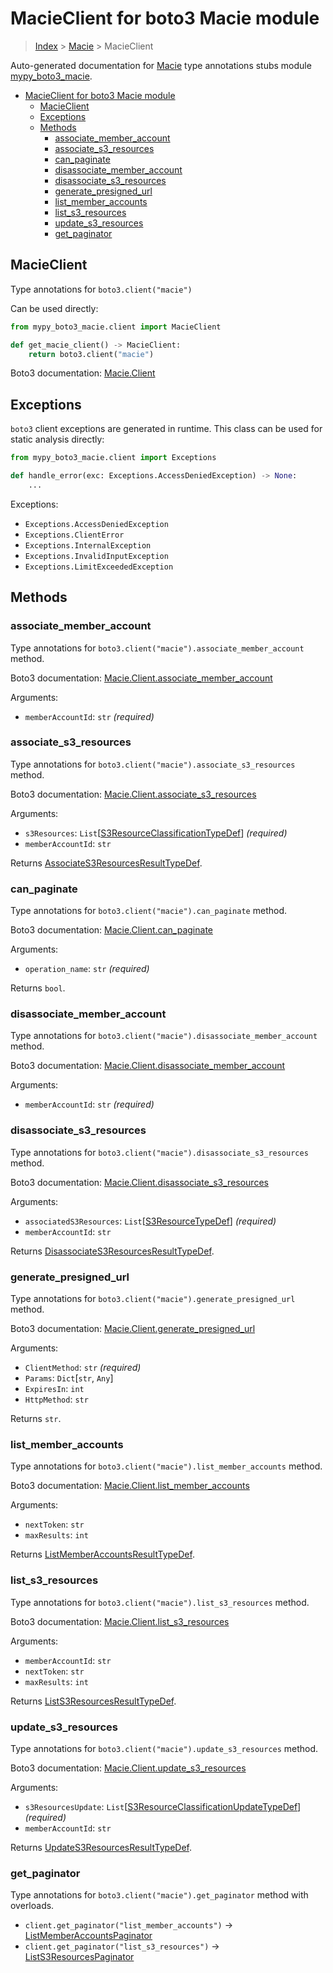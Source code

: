 # MacieClient for boto3 Macie module

> [Index](..) > [Macie](.) > MacieClient

Auto-generated documentation for
[Macie](https://boto3.amazonaws.com/v1/documentation/api/1.17.77/reference/services/macie.html#Macie)
type annotations stubs module
[mypy_boto3_macie](https://pypi.org/project/mypy-boto3-macie/).

- [MacieClient for boto3 Macie module](#macieclient-for-boto3-macie-module)
  - [MacieClient](#macieclient)
  - [Exceptions](#exceptions)
  - [Methods](#methods)
    - [associate_member_account](#associate_member_account)
    - [associate_s3_resources](#associate_s3_resources)
    - [can_paginate](#can_paginate)
    - [disassociate_member_account](#disassociate_member_account)
    - [disassociate_s3_resources](#disassociate_s3_resources)
    - [generate_presigned_url](#generate_presigned_url)
    - [list_member_accounts](#list_member_accounts)
    - [list_s3_resources](#list_s3_resources)
    - [update_s3_resources](#update_s3_resources)
    - [get_paginator](#get_paginator)

## MacieClient

Type annotations for `boto3.client("macie")`

Can be used directly:

```python
from mypy_boto3_macie.client import MacieClient

def get_macie_client() -> MacieClient:
    return boto3.client("macie")
```

Boto3 documentation:
[Macie.Client](https://boto3.amazonaws.com/v1/documentation/api/1.17.77/reference/services/macie.html#Macie.Client)

## Exceptions

`boto3` client exceptions are generated in runtime. This class can be used for
static analysis directly:

```python
from mypy_boto3_macie.client import Exceptions

def handle_error(exc: Exceptions.AccessDeniedException) -> None:
    ...
```

Exceptions:

- `Exceptions.AccessDeniedException`
- `Exceptions.ClientError`
- `Exceptions.InternalException`
- `Exceptions.InvalidInputException`
- `Exceptions.LimitExceededException`

## Methods

### associate_member_account

Type annotations for `boto3.client("macie").associate_member_account` method.

Boto3 documentation:
[Macie.Client.associate_member_account](https://boto3.amazonaws.com/v1/documentation/api/1.17.77/reference/services/macie.html#Macie.Client.associate_member_account)

Arguments:

- `memberAccountId`: `str` *(required)*

### associate_s3_resources

Type annotations for `boto3.client("macie").associate_s3_resources` method.

Boto3 documentation:
[Macie.Client.associate_s3_resources](https://boto3.amazonaws.com/v1/documentation/api/1.17.77/reference/services/macie.html#Macie.Client.associate_s3_resources)

Arguments:

- `s3Resources`:
  `List`\[[S3ResourceClassificationTypeDef](./type_defs.md#s3resourceclassificationtypedef)\]
  *(required)*
- `memberAccountId`: `str`

Returns
[AssociateS3ResourcesResultTypeDef](./type_defs.md#associates3resourcesresulttypedef).

### can_paginate

Type annotations for `boto3.client("macie").can_paginate` method.

Boto3 documentation:
[Macie.Client.can_paginate](https://boto3.amazonaws.com/v1/documentation/api/1.17.77/reference/services/macie.html#Macie.Client.can_paginate)

Arguments:

- `operation_name`: `str` *(required)*

Returns `bool`.

### disassociate_member_account

Type annotations for `boto3.client("macie").disassociate_member_account`
method.

Boto3 documentation:
[Macie.Client.disassociate_member_account](https://boto3.amazonaws.com/v1/documentation/api/1.17.77/reference/services/macie.html#Macie.Client.disassociate_member_account)

Arguments:

- `memberAccountId`: `str` *(required)*

### disassociate_s3_resources

Type annotations for `boto3.client("macie").disassociate_s3_resources` method.

Boto3 documentation:
[Macie.Client.disassociate_s3_resources](https://boto3.amazonaws.com/v1/documentation/api/1.17.77/reference/services/macie.html#Macie.Client.disassociate_s3_resources)

Arguments:

- `associatedS3Resources`:
  `List`\[[S3ResourceTypeDef](./type_defs.md#s3resourcetypedef)\] *(required)*
- `memberAccountId`: `str`

Returns
[DisassociateS3ResourcesResultTypeDef](./type_defs.md#disassociates3resourcesresulttypedef).

### generate_presigned_url

Type annotations for `boto3.client("macie").generate_presigned_url` method.

Boto3 documentation:
[Macie.Client.generate_presigned_url](https://boto3.amazonaws.com/v1/documentation/api/1.17.77/reference/services/macie.html#Macie.Client.generate_presigned_url)

Arguments:

- `ClientMethod`: `str` *(required)*
- `Params`: `Dict`\[`str`, `Any`\]
- `ExpiresIn`: `int`
- `HttpMethod`: `str`

Returns `str`.

### list_member_accounts

Type annotations for `boto3.client("macie").list_member_accounts` method.

Boto3 documentation:
[Macie.Client.list_member_accounts](https://boto3.amazonaws.com/v1/documentation/api/1.17.77/reference/services/macie.html#Macie.Client.list_member_accounts)

Arguments:

- `nextToken`: `str`
- `maxResults`: `int`

Returns
[ListMemberAccountsResultTypeDef](./type_defs.md#listmemberaccountsresulttypedef).

### list_s3_resources

Type annotations for `boto3.client("macie").list_s3_resources` method.

Boto3 documentation:
[Macie.Client.list_s3_resources](https://boto3.amazonaws.com/v1/documentation/api/1.17.77/reference/services/macie.html#Macie.Client.list_s3_resources)

Arguments:

- `memberAccountId`: `str`
- `nextToken`: `str`
- `maxResults`: `int`

Returns
[ListS3ResourcesResultTypeDef](./type_defs.md#lists3resourcesresulttypedef).

### update_s3_resources

Type annotations for `boto3.client("macie").update_s3_resources` method.

Boto3 documentation:
[Macie.Client.update_s3_resources](https://boto3.amazonaws.com/v1/documentation/api/1.17.77/reference/services/macie.html#Macie.Client.update_s3_resources)

Arguments:

- `s3ResourcesUpdate`:
  `List`\[[S3ResourceClassificationUpdateTypeDef](./type_defs.md#s3resourceclassificationupdatetypedef)\]
  *(required)*
- `memberAccountId`: `str`

Returns
[UpdateS3ResourcesResultTypeDef](./type_defs.md#updates3resourcesresulttypedef).

### get_paginator

Type annotations for `boto3.client("macie").get_paginator` method with
overloads.

- `client.get_paginator("list_member_accounts")` ->
  [ListMemberAccountsPaginator](./paginators.md#listmemberaccountspaginator)
- `client.get_paginator("list_s3_resources")` ->
  [ListS3ResourcesPaginator](./paginators.md#lists3resourcespaginator)
